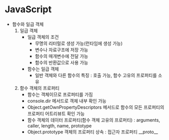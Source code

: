 # JavaScript
* 함수와 일급 객체
  1. 일급 객체
     - 일급 객체의 조건
       + 무명의 리터럴로 생성 가능(런타임에 생성 가능)
       + 변수나 자료구조에 저장 가능
       + 함수의 매개변수에 전달 가능
       + 함수의 반환값으로 사용 가능
     - 함수는 일급 객체
       + 일반 객체와 다른 함수의 특징 : 호출 가능, 함수 고유의 프로퍼티를 소유
  2. 함수 객체의 프로퍼티
     - 함수는 객체이므로 프로퍼티를 가짐
     - console.dir 메서드로 객체 내부 확인 가능
     - Object.getOwnPropertyDescriptors 메서드로 함수의 모든 프로퍼티의 프로퍼티 어트리뷰트 확인 가능
     - 함수 객체의 데이터 프로퍼티(함수 객체 고유의 프로퍼티) : arguments, caller, length, name, prototype
     - Object.prototype 객체의 프로퍼티 상속 : 접근자 프로퍼티 \_\_proto\_\_